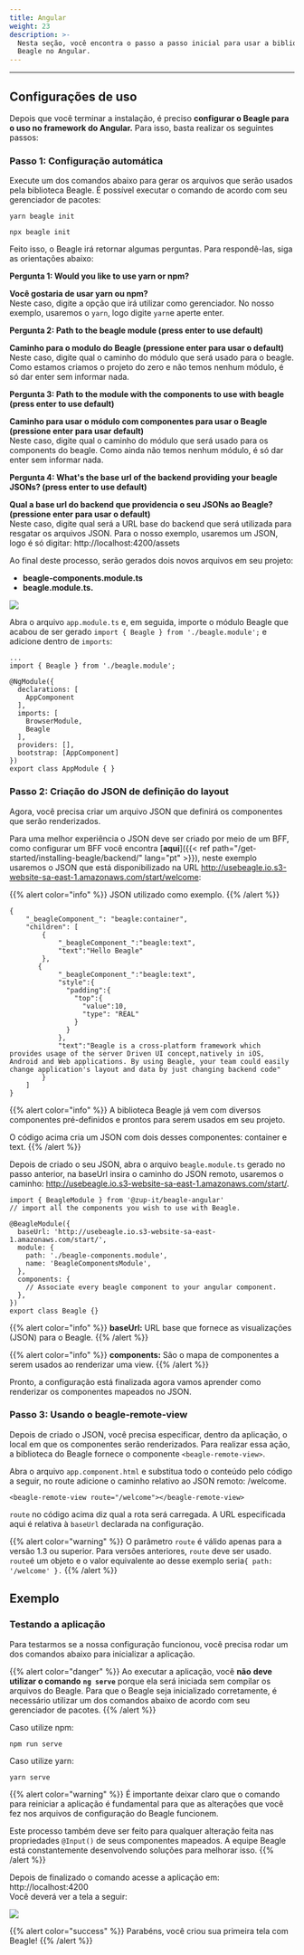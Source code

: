 ```yaml
---
title: Angular
weight: 23
description: >-
  Nesta seção, você encontra o passo a passo inicial para usar a biblioteca
  Beagle no Angular.
---
```


---

## **Configurações de uso**

Depois que você terminar a instalação, é preciso **configurar o Beagle para o uso no framework do Angular.** Para isso, basta realizar os seguintes passos:

### **Passo 1: Configuração automática**

Execute um dos comandos abaixo para gerar os arquivos que serão usados pela biblioteca Beagle. É possível executar o comando de acordo com seu gerenciador de pacotes:

```text
yarn beagle init
```

```text
npx beagle init
```

Feito isso, o Beagle irá retornar algumas perguntas. Para respondê-las, siga as orientações abaixo:

**Pergunta 1: Would you like to use yarn or npm?**

**Você gostaria de usar yarn ou npm?**  
Neste caso, digite a opção que irá utilizar como gerenciador. No nosso exemplo, usaremos o `yarn`, logo digite `yarn`e aperte enter.

**Pergunta 2: Path to the beagle module \(press enter to use default\)**

**Caminho para o modulo do Beagle \(pressione enter para usar o default\)**  
Neste caso, digite qual o caminho do módulo que será usado para o beagle. Como estamos criamos o projeto do zero e não temos nenhum módulo, é só dar enter sem informar nada.

**Pergunta 3: Path to the module with the components to use with beagle \(press enter to use default\)**

**Caminho para usar o módulo com componentes para usar o Beagle \(pressione enter para usar default\)**  
Neste caso, digite qual o caminho do módulo que será usado para os components do beagle. Como ainda não temos nenhum módulo, é só dar enter sem informar nada.

**Pergunta 4: What's the base url of the backend providing your beagle JSONs? \(press enter to use default\)**

**Qual a base url do backend que providencia o seu JSONs ao Beagle? \(pressione enter para usar o default\)**  
Neste caso, digite qual será a URL base do backend que será utilizada para resgatar os arquivos JSON. Para o nosso exemplo, usaremos um JSON, logo é só digitar: http://localhost:4200/assets

Ao final deste processo, serão gerados dois novos arquivos em seu projeto:

- **beagle-components.module.ts**
- **beagle.module.ts.**

![](/image%20%2815%29.png)

Abra o arquivo `app.module.ts` e, em seguida, importe o módulo Beagle que acabou de ser gerado `import { Beagle } from './beagle.module';` e adicione dentro de `imports`:

```text
...
import { Beagle } from './beagle.module';

@NgModule({
  declarations: [
    AppComponent
  ],
  imports: [
    BrowserModule,
    Beagle
  ],
  providers: [],
  bootstrap: [AppComponent]
})
export class AppModule { }
```

### Passo 2: Criação do JSON de definição do layout

Agora, você precisa criar um arquivo JSON que definirá os componentes que serão renderizados.

Para uma melhor experiência o JSON deve ser criado por meio de um BFF, como configurar um BFF você encontra [**aqui**]({{< ref path="/get-started/installing-beagle/backend/" lang="pt" >}}), neste exemplo usaremos o JSON que está disponibilizado na URL http://usebeagle.io.s3-website-sa-east-1.amazonaws.com/start/welcome:

{{% alert color="info" %}}
JSON utilizado como exemplo.
{{% /alert %}}

```text
{
    "_beagleComponent_": "beagle:container",
    "children": [
        {
            "_beagleComponent_":"beagle:text",
            "text":"Hello Beagle"
        },
       {
            "_beagleComponent_":"beagle:text",
            "style":{
              "padding":{
                "top":{
                  "value":10,
                  "type": "REAL"
                }
              }
            },
            "text":"Beagle is a cross-platform framework which provides usage of the server Driven UI concept,natively in iOS, Android and Web applications. By using Beagle, your team could easily change application's layout and data by just changing backend code"
        }
    ]
}
```

{{% alert color="info" %}}
A biblioteca Beagle já vem com diversos componentes pré-definidos e prontos para serem usados em seu projeto.

O código acima cria um JSON com dois desses componentes: container e text.
{{% /alert %}}

Depois de criado o seu JSON, abra o arquivo `beagle.module.ts` gerado no passo anterior, na baseUrl insira o caminho do JSON remoto, usaremos o caminho: http://usebeagle.io.s3-website-sa-east-1.amazonaws.com/start/.

```text
import { BeagleModule } from '@zup-it/beagle-angular'
// import all the components you wish to use with Beagle.

@BeagleModule({
  baseUrl: 'http://usebeagle.io.s3-website-sa-east-1.amazonaws.com/start/',
  module: {
    path: './beagle-components.module',
    name: 'BeagleComponentsModule',
  },
  components: {
    // Associate every beagle component to your angular component.
  },
})
export class Beagle {}
```

{{% alert color="info" %}}
**baseUrl:** URL base que fornece as visualizações (JSON) para o Beagle.
{{% /alert %}}

{{% alert color="info" %}}
**components:** São o mapa de componentes a serem usados ​​ao renderizar uma view.
{{% /alert %}}

Pronto, a configuração está finalizada agora vamos aprender como renderizar os componentes mapeados no JSON.

### Passo 3: Usando o beagle-remote-view

Depois de criado o JSON, você precisa especificar, dentro da aplicação, o local em que os componentes serão renderizados. Para realizar essa ação, a biblioteca do Beagle fornece o componente `<beagle-remote-view>`.

Abra o arquivo `app.component.html` e substitua todo o conteúdo pelo código a seguir, no route adicione o caminho relativo ao JSON remoto: /welcome.

```text
<beagle-remote-view route="/welcome"></beagle-remote-view>
```

`route` no código acima diz qual a rota será carregada. A URL especificada aqui é relativa à `baseUrl` declarada na configuração.

{{% alert color="warning" %}}
O parâmetro `route` é válido apenas para a versão 1.3 ou superior. Para versões anteriores, `route` deve ser usado. `route`é um objeto e o valor equivalente ao desse exemplo seria`{ path: '/welcome' }.`
{{% /alert %}}

## Exemplo

### Testando a aplicação

Para testarmos se a nossa configuração funcionou, você precisa rodar um dos comandos abaixo para inicializar a aplicação.

{{% alert color="danger" %}}
Ao executar a aplicação, você **não** **deve utilizar o comando** **`ng serve`** porque ela será iniciada sem compilar os arquivos do Beagle. Para que o Beagle seja inicializado corretamente, é necessário utilizar um dos comandos abaixo de acordo com seu gerenciador de pacotes.
{{% /alert %}}

Caso utilize npm:

```text
npm run serve
```

Caso utilize yarn:

```text
yarn serve
```

{{% alert color="warning" %}}
É importante deixar claro que o comando para reiniciar a aplicação é fundamental para que as alterações que você fez nos arquivos de configuração do Beagle funcionem.

Este processo também deve ser feito para qualquer alteração feita nas propriedades `@Input()` de seus componentes mapeados. A equipe Beagle está constantemente desenvolvendo soluções para melhorar isso.
{{% /alert %}}

Depois de finalizado o comando acesse a aplicação em: http://localhost:4200  
Você deverá ver a tela a seguir:

![](/image%20%2896%29.png)

{{% alert color="success" %}}
Parabéns, você criou sua primeira tela com Beagle!
{{% /alert %}}
